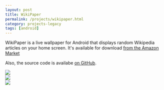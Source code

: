 ```yaml
---
layout: post
title: WikiPaper
permalink: /projects/wikipaper.html
category: projects-legacy
tags: [android]
---
```


WikiPaper is a live wallpaper for Android that displays random Wikipedia
articles on your home screen.  It's available for download [from the Amazon
Market](http://www.amazon.com/Mitchel-Humpherys-WikiPaper/dp/B005WG44KY/ref=sr_1_1?ie=UTF8&qid=1322721969&sr=8-1.)

Also, the source code is availabe
[on GitHub](https://github.com/mgalgs/wikipaper).

<img src="http://i.imgur.com/dHe75.jpg"><br>
<img src="http://i.imgur.com/c9MaG.jpg"><br>
<img src="http://i.imgur.com/q4Brb.jpg"><br>
